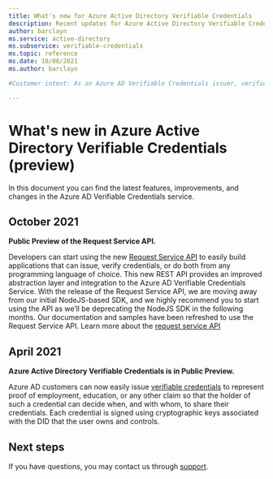 ```yaml
---
title: What's new for Azure Active Directory Verifiable Credentials
description: Recent updates for Azure Active Directory Verifiable Credentials
author: barclayn
ms.service: active-directory
ms.subservice: verifiable-credentials
ms.topic: reference
ms.date: 10/08/2021
ms.author: barclayn

#Customer intent: As an Azure AD Verifiable Credentials issuer, verifier or developer, I want to know what's new in the product so that I can leverage all the great features that are being rolled out.

---
```


# What's new in Azure Active Directory Verifiable Credentials (preview)

In this document you can find the latest features, improvements, and changes in the Azure AD Verifiable Credentials service.

## October 2021

**Public Preview of the Request Service API.**

Developers can start using the new [Request Service API](get-started-request-api.md) to easily build applications that can issue, verify credentials, or do both from any programming language of choice. This new REST API provides an improved abstraction layer and integration to the Azure AD Verifiable Credentials Service.
With the release of the Request Service API, we are moving away from our initial NodeJS-based SDK, and we highly recommend you to start using the API as we’ll be deprecating the NodeJS SDK in the following months. Our documentation and samples have been refreshed to use the Request Service API. Learn more about the [request service API](get-started-request-api.md)

## April 2021

**Azure Active Directory Verifiable Credentials is in Public Preview.**

Azure AD customers can now easily issue [verifiable credentials](../verifiable-credentials/) to represent proof of employment, education, or any other claim so that the holder of such a credential can decide when, and with whom, to share their credentials. Each credential is signed using cryptographic keys associated with the DID that the user owns and controls.

## Next steps

If you have questions, you may contact us through [support](https://azure.microsoft.com/support/options/).

